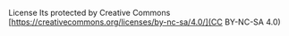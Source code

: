 License
Its protected by Creative Commons [https://creativecommons.org/licenses/by-nc-sa/4.0/](CC BY-NC-SA 4.0)
